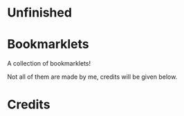# Unfinished

# Bookmarklets
A collection of bookmarklets!

Not all of them are made by me, credits will be given below.

# Credits


